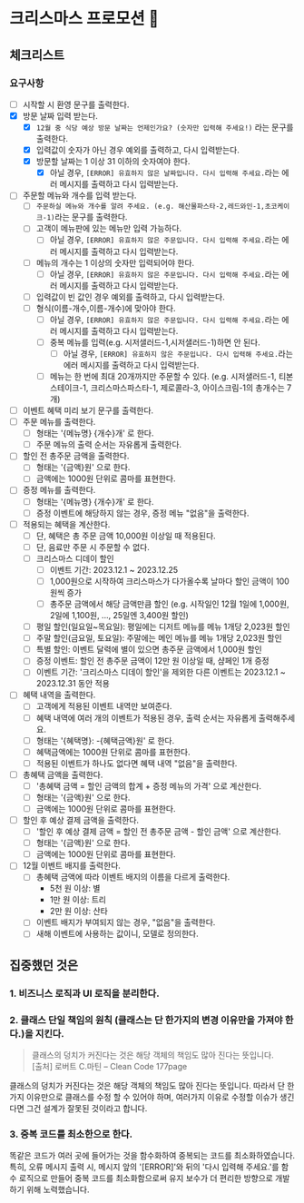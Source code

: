 # 크리스마스 프로모션 🎄

## 체크리스트

### 요구사항

- [ ] 시작할 시 환영 문구를 출력한다.
- [x] 방문 날짜 입력 받는다.
    - [x] `12월 중 식당 예상 방문 날짜는 언제인가요? (숫자만 입력해 주세요!)` 라는 문구를 출력한다.
    - [x] 입력값이 숫자가 아닌 경우 예외를 출력하고, 다시 입력받는다.
    - [x] 방문할 날짜는 1 이상 31 이하의 숫자여야 한다.
        - [x] 아닐 경우, `[ERROR] 유효하지 않은 날짜입니다. 다시 입력해 주세요.`라는 에러 메시지를 출력하고 다시 입력받는다.
- [ ] 주문할 메뉴와 개수를 입력 받는다.
    - [ ] `주문하실 메뉴와 개수를 알려 주세요. (e.g. 해산물파스타-2,레드와인-1,초코케이크-1)`라는 문구를 출력한다.
    - [ ] 고객이 메뉴판에 있는 메뉴만 입력 가능하다.
        - [ ] 아닐 경우, `[ERROR] 유효하지 않은 주문입니다. 다시 입력해 주세요.`라는 에러 메시지를 출력하고 다시 입력받는다.
    - [ ] 메뉴의 개수는 1 이상의 숫자만 입력되어야 한다.
        - [ ] 아닐 경우, `[ERROR] 유효하지 않은 주문입니다. 다시 입력해 주세요.`라는 에러 메시지를 출력하고 다시 입력받는다.
    - [ ] 입력값이 빈 값인 경우 예외를 출력하고, 다시 입력받는다.
    - [ ] 형식(이름-개수,이름-개수)에 맞아야 한다.
        - [ ] 아닐 경우, `[ERROR] 유효하지 않은 주문입니다. 다시 입력해 주세요.`라는 에러 메시지를 출력하고 다시 입력받는다.
        - [ ] 중복 메뉴를 입력(e.g. 시저샐러드-1,시저샐러드-1)하면 안 된다.
            - [ ] 아닐 경우, `[ERROR] 유효하지 않은 주문입니다. 다시 입력해 주세요.`라는 에러 메시지를 출력하고 다시 입력받는다.
        - [ ] 메뉴는 한 번에 최대 20개까지만 주문할 수 있다. (e.g. 시저샐러드-1, 티본스테이크-1, 크리스마스파스타-1, 제로콜라-3, 아이스크림-1의 총개수는 7개)
- [ ] 이벤트 혜택 미리 보기 문구를 출력한다.
- [ ] 주문 메뉴를 출력한다.
    - [ ] 형태는 '{메뉴명} {개수}개' 로 한다.
    - [ ] 주문 메뉴의 출력 순서는 자유롭게 출력한다.
- [ ] 할인 전 총주문 금액을 출력한다.
    - [ ] 형태는 '{금액}원' 으로 한다.
    - [ ] 금액에는 1000원 단위로 콤마를 표현한다.
- [ ] 증정 메뉴를 출력한다.
    - [ ] 형태는 '{메뉴명} {개수}개' 로 한다.
    - [ ] 증정 이벤트에 해당하지 않는 경우, 증정 메뉴 "없음"을 출력한다.
- [ ] 적용되는 혜택을 계산한다.
    - [ ] 단, 혜택은 총 주문 금액 10,000원 이상일 때 적용된다.
    - [ ] 단, 음료만 주문 시 주문할 수 없다.
    - [ ] 크리스마스 디데이 할인
        - [ ] 이벤트 기간: 2023.12.1 ~ 2023.12.25
        - [ ] 1,000원으로 시작하여 크리스마스가 다가올수록 날마다 할인 금액이 100원씩 증가
        - [ ] 총주문 금액에서 해당 금액만큼 할인 (e.g. 시작일인 12월 1일에 1,000원, 2일에 1,100원, ..., 25일엔 3,400원 할인)
    - [ ] 평일 할인(일요일~목요일): 평일에는 디저트 메뉴를 메뉴 1개당 2,023원 할인
    - [ ] 주말 할인(금요일, 토요일): 주말에는 메인 메뉴를 메뉴 1개당 2,023원 할인
    - [ ] 특별 할인: 이벤트 달력에 별이 있으면 총주문 금액에서 1,000원 할인
    - [ ] 증정 이벤트: 할인 전 총주문 금액이 12만 원 이상일 때, 샴페인 1개 증정
    - [ ] 이벤트 기간: '크리스마스 디데이 할인'을 제외한 다른 이벤트는 2023.12.1 ~ 2023.12.31 동안 적용
- [ ] 혜택 내역을 출력한다.
    - [ ] 고객에게 적용된 이벤트 내역만 보여준다.
    - [ ] 혜택 내역에 여러 개의 이벤트가 적용된 경우, 출력 순서는 자유롭게 출력해주세요.
    - [ ] 형태는 '{혜택명}: -{혜택금액}원' 로 한다.
    - [ ] 혜택금액에는 1000원 단위로 콤마를 표현한다.
    - [ ] 적용된 이벤트가 하나도 없다면 혜택 내역 "없음"을 출력한다.
- [ ] 총혜택 금액을 출력한다.
    - [ ] '총혜택 금액 = 할인 금액의 합계 + 증정 메뉴의 가격' 으로 계산한다.
    - [ ] 형태는 '{금액}원' 으로 한다.
    - [ ] 금액에는 1000원 단위로 콤마를 표현한다.
- [ ] 할인 후 예상 결제 금액을 출력한다.
    - [ ] '할인 후 예상 결제 금액 = 할인 전 총주문 금액 - 할인 금액' 으로 계산한다.
    - [ ] 형태는 '{금액}원' 으로 한다.
    - [ ] 금액에는 1000원 단위로 콤마를 표현한다.
- [ ] 12월 이벤트 배지를 출력한다.
    - [ ] 총혜택 금액에 따라 이벤트 배지의 이름을 다르게 출력한다.
        - 5천 원 이상: 별
        - 1만 원 이상: 트리
        - 2만 원 이상: 산타
    - [ ] 이벤트 배지가 부여되지 않는 경우, "없음"을 출력한다.
    - [ ] 새해 이벤트에 사용하는 값이니, 모델로 정의한다.

## 집중했던 것은

### 1. 비즈니스 로직과 UI 로직을 분리한다.

### 2. 클래스 단일 책임의 원칙 (클래스는 단 한가지의 변경 이유만을 가져야 한다.)을 지킨다.

> 클래스의 덩치가 커진다는 것은 해당 객체의 책임도 많아 진다는 뜻입니다.<br>
[출처] 로버트 C.마틴 – Clean Code 177page

클래스의 덩치가 커진다는 것은 해당 객체의 책임도 많아 진다는 뜻입니다.
따라서 단 한가지 이유만으로 클래스를 수정 할 수 있어야 하며, 여러가지 이유로 수정할 이슈가 생긴다면 그건 설계가 잘못된 것이라고 합니다.

### 3. 중복 코드를 최소한으로 한다.
똑같은 코드가 여러 곳에 들어가는 것을 함수화하여 중복되는 코드를 최소화하였습니다.
특히, 오류 메시지 출력 시, 메시지 앞의 '[ERROR]'와 뒤의 '다시 입력해 주세요.'를 함수 로직으로 만들어 중복 코드를 최소화함으로써 
유지 보수가 더 편리한 방향으로 개발하기 위해 노력했습니다.